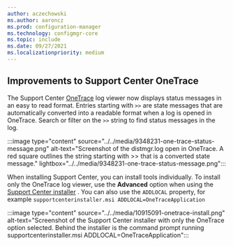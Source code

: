 ```yaml
---
author: aczechowski
ms.author: aaroncz
ms.prod: configuration-manager
ms.technology: configmgr-core
ms.topic: include
ms.date: 09/27/2021
ms.localizationpriority: medium
---
```


## <a name="bkmk_onetrace"></a> Improvements to Support Center OneTrace
<!--9348231, 10915091-->
The Support Center [OneTrace](../../../../support/support-center-onetrace.md) log viewer now displays status messages in an easy to read format. Entries starting with `>>` are state messages that are automatically converted into a readable format when a log is opened in OneTrace. Search or filter on the `>>` string to find status messages in the log.

:::image type="content" source="../../media/9348231-one-trace-status-message.png" alt-text="Screenshot of the distmgr.log open in OneTrace. A red square outlines the string starting with >> that is a converted state message." lightbox="../../media/9348231-one-trace-status-message.png":::

When installing Support Center, you can install tools individually. To install only the OneTrace log viewer, use the **Advanced** option when using the [Support Center installer](../../../../support/support-center.md#install) . You can also use the `ADDLOCAL` property, for example `supportcenterinstaller.msi ADDLOCAL=OneTraceApplication`
  
:::image type="content" source="../../media/10915091-onetrace-install.png" alt-text="Screenshot of the Support Center installer with only the OneTrace option selected. Behind the installer is the command prompt running supportcenterinstaller.msi ADDLOCAL=OneTraceApplication":::
